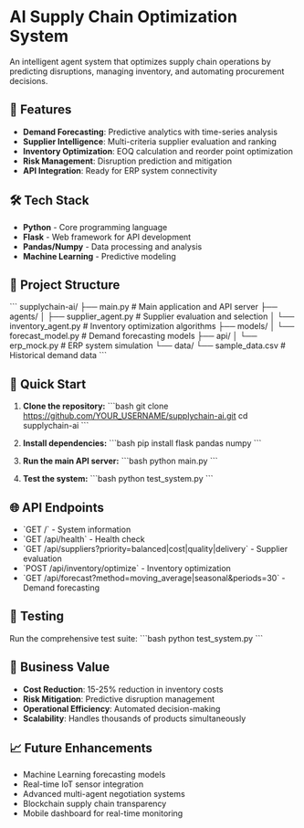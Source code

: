 # AI Supply Chain Optimization System

An intelligent agent system that optimizes supply chain operations by predicting disruptions, managing inventory, and automating procurement decisions.

## 🚀 Features

- **Demand Forecasting**: Predictive analytics with time-series analysis
- **Supplier Intelligence**: Multi-criteria supplier evaluation and ranking
- **Inventory Optimization**: EOQ calculation and reorder point optimization
- **Risk Management**: Disruption prediction and mitigation
- **API Integration**: Ready for ERP system connectivity

## 🛠️ Tech Stack

- **Python** - Core programming language
- **Flask** - Web framework for API development
- **Pandas/Numpy** - Data processing and analysis
- **Machine Learning** - Predictive modeling

## 📁 Project Structure

\`\`\`
supplychain-ai/
├── main.py # Main application and API server
├── agents/
│ ├── supplier_agent.py # Supplier evaluation and selection
│ └── inventory_agent.py # Inventory optimization algorithms
├── models/
│ └── forecast_model.py # Demand forecasting models
├── api/
│ └── erp_mock.py # ERP system simulation
└── data/
└── sample_data.csv # Historical demand data
\`\`\`

## 🚀 Quick Start

1. **Clone the repository:**
   \`\`\`bash
   git clone https://github.com/YOUR_USERNAME/supplychain-ai.git
   cd supplychain-ai
   \`\`\`

2. **Install dependencies:**
   \`\`\`bash
   pip install flask pandas numpy
   \`\`\`

3. **Run the main API server:**
   \`\`\`bash
   python main.py
   \`\`\`

4. **Test the system:**
   \`\`\`bash
   python test_system.py
   \`\`\`

## 🌐 API Endpoints

- \`GET /\` - System information
- \`GET /api/health\` - Health check
- \`GET /api/suppliers?priority=balanced|cost|quality|delivery\` - Supplier evaluation
- \`POST /api/inventory/optimize\` - Inventory optimization
- \`GET /api/forecast?method=moving_average|seasonal&periods=30\` - Demand forecasting

## 🧪 Testing

Run the comprehensive test suite:
\`\`\`bash
python test_system.py
\`\`\`

## 🎯 Business Value

- **Cost Reduction**: 15-25% reduction in inventory costs
- **Risk Mitigation**: Predictive disruption management
- **Operational Efficiency**: Automated decision-making
- **Scalability**: Handles thousands of products simultaneously

## 📈 Future Enhancements

- Machine Learning forecasting models
- Real-time IoT sensor integration
- Advanced multi-agent negotiation systems
- Blockchain supply chain transparency
- Mobile dashboard for real-time monitoring
